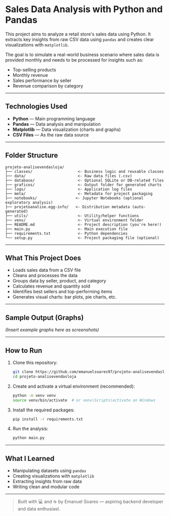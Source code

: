 # Sales Data Analysis with Python and Pandas

This project aims to analyze a retail store's sales data using Python. It extracts key insights from raw CSV data using `pandas` and creates clear visualizations with `matplotlib`.

The goal is to simulate a real-world business scenario where sales data is provided monthly and needs to be processed for insights such as:
- Top-selling products
- Monthly revenue
- Sales performance by seller
- Revenue comparison by category

---

## Technologies Used

- **Python** — Main programming language
- **Pandas** — Data analysis and manipulation
- **Matplotlib** — Data visualization (charts and graphs)
- **CSV Files** — As the raw data source

---

## Folder Structure

```
projeto-analisevendasloja/
├── classes/                    <- Business logic and reusable classes
├── data/                       <- Raw data files (.csv)
├── database/                   <- Optional SQLite or DB-related files
├── graficos/                   <- Output folder for generated charts
├── logs/                       <- Application log files
├── meta/                       <- Metadata for project packaging
├── notebooks/                 <- Jupyter Notebooks (optional exploratory analysis)
├── projetoanalise.egg-info/   <- Distribution metadata (auto-generated)
├── utils/                      <- Utility/helper functions
├── venv/                       <- Virtual environment folder
├── README.md                   <- Project description (you're here!)
├── main.py                     <- Main execution file
├── requirements.txt            <- Python dependencies
└── setup.py                    <- Project packaging file (optional)
```

---

## What This Project Does

- Loads sales data from a CSV file
- Cleans and processes the data
- Groups data by seller, product, and category
- Calculates revenue and quantity sold
- Identifies best sellers and top-performing items
- Generates visual charts: bar plots, pie charts, etc.

---

##  Sample Output (Graphs)

*(Insert example graphs here as screenshots)*

---

## How to Run

1. Clone this repository:
   ```bash
   git clone https://github.com/emanuelsoares97/projeto-analisevendasloja.git
   cd projeto-analisevendasloja
   ```
2. Create and activate a virtual environment (recommended):
   ```bash
   python -m venv venv
   source venv/bin/activate  # or venv\Scripts\activate on Windows
   ```
3. Install the required packages:
   ```bash
   pip install -r requirements.txt
   ```
4. Run the analysis:
   ```bash
   python main.py
   ```

---

## What I Learned

- Manipulating datasets using `pandas`
- Creating visualizations with `matplotlib`
- Extracting insights from raw data
- Writing clean and modular code

---

> Built with 💻 and ☕ by Emanuel Soares — aspiring backend developer and data enthusiast.
